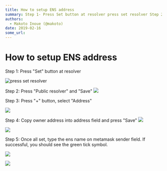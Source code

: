```yaml
---
title: How to setup ENS address
summary: Step 1- Press Set button at resolver press set resolver Step 2- Press Public resolver and Save Step 3- Press + button, select Address Step 4- Copy owner address into address field and press Save Step 5- Once all set, type the ens name on metamask sender field. If successful, you should see the green tick symbol.
authors:
  - Makoto Inoue (@makoto)
date: 2019-02-16
some_url: 
---
```


# How to setup ENS address

Step 1: Press "Set" button at resolver

![press set resolver](https://api.kauri.io:443/ipfs/QmW8GsJsybFaFi3t9YBBB1L78TiXKCQrXv6qpJdzSPvbNL)

Step 2:  Press "Public resolver"  and "Save"
![](https://api.kauri.io:443/ipfs/QmaEgTVhx5hQVgq7TUqWZ9R56Rf2STnqXMwBnrNFNjMCQJ)

Step 3: Press "+" button, select "Address"

![](https://api.kauri.io:443/ipfs/QmeYG1scLNDzzWfwQQNcoejYjvVoSxq39d4RChP1M7LBDj)

Step 4: Copy owner address into address field and press "Save"
![](https://api.kauri.io:443/ipfs/QmQ6UW6RVp9c4jp3jsaDjKSyoM86E2LQhiEDDMfGto1v8J)

![](https://api.kauri.io:443/ipfs/Qmf27pZzzDLzwQaqxqWR5WrwMX3HxKzvVUESSgZhoyRMgK)

Step 5:  Once all set, type the ens name on metamask sender field. If successful, you should see the green tick symbol.

![](https://api.kauri.io:443/ipfs/QmYqGamPdwUR4raqmbMLDgcChUgZ17twqZH86ozAPdJks4)

![](https://api.kauri.io:443/ipfs/Qmdoc1mPMj37HWfPNdjRp2Hq1nHBKSofChvJqM9TGpqskm)